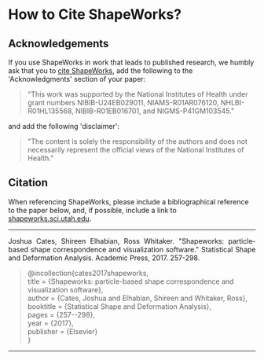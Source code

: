 # How to Cite ShapeWorks?

## Acknowledgements

If you use ShapeWorks in work that leads to published research, we humbly ask that you to [cite ShapeWorks](#citation), add the following to the 'Acknowledgments' section of your paper: 
<!--
"This project was supported by the 
National Institute of General Medical Sciences of the National Institutes of Health under 
grant number P41GM103545."
-->
>"This work was supported by the National Institutes of Health under grant numbers NIBIB-U24EB029011, NIAMS-R01AR076120, NHLBI-R01HL135568, NIBIB-R01EB016701, and NIGMS-P41GM103545."

and add the following 'disclaimer':

>"The content is solely the responsibility of the authors and does not necessarily represent the official views of the National Institutes of Health."

## Citation

When referencing ShapeWorks, please include a bibliographical reference to the paper below, and, if possible, include a link to [shapeworks.sci.utah.edu](http://www.sci.utah.edu/software/shapeworks.html/). 

---

<p align="justify">
Joshua Cates, Shireen Elhabian, Ross Whitaker. "Shapeworks: particle-based shape correspondence and visualization software." Statistical Shape and Deformation Analysis. Academic Press, 2017. 257-298.
</p>

>@incollection{cates2017shapeworks,   
title = {Shapeworks: particle-based shape correspondence and visualization software},   
  author = {Cates, Joshua and Elhabian, Shireen and Whitaker, Ross},   
  booktitle = {Statistical Shape and Deformation Analysis},   
  pages = {257--298},   
  year = {2017},   
  publisher = {Elsevier}  
}
---
